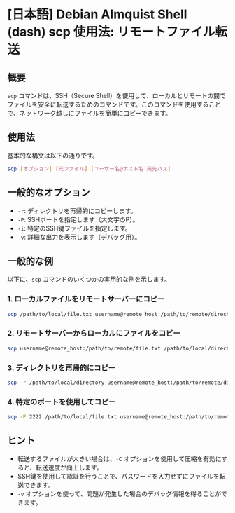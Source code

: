 # [日本語] Debian Almquist Shell (dash) scp 使用法: リモートファイル転送

## 概要
`scp` コマンドは、SSH（Secure Shell）を使用して、ローカルとリモートの間でファイルを安全に転送するためのコマンドです。このコマンドを使用することで、ネットワーク越しにファイルを簡単にコピーできます。

## 使用法
基本的な構文は以下の通りです。

```bash
scp [オプション] [元ファイル] [ユーザー名@ホスト名:宛先パス]
```

## 一般的なオプション
- `-r`: ディレクトリを再帰的にコピーします。
- `-P`: SSHポートを指定します（大文字のP）。
- `-i`: 特定のSSH鍵ファイルを指定します。
- `-v`: 詳細な出力を表示します（デバッグ用）。

## 一般的な例
以下に、`scp` コマンドのいくつかの実用的な例を示します。

### 1. ローカルファイルをリモートサーバーにコピー
```bash
scp /path/to/local/file.txt username@remote_host:/path/to/remote/directory/
```

### 2. リモートサーバーからローカルにファイルをコピー
```bash
scp username@remote_host:/path/to/remote/file.txt /path/to/local/directory/
```

### 3. ディレクトリを再帰的にコピー
```bash
scp -r /path/to/local/directory username@remote_host:/path/to/remote/directory/
```

### 4. 特定のポートを使用してコピー
```bash
scp -P 2222 /path/to/local/file.txt username@remote_host:/path/to/remote/directory/
```

## ヒント
- 転送するファイルが大きい場合は、`-C` オプションを使用して圧縮を有効にすると、転送速度が向上します。
- SSH鍵を使用して認証を行うことで、パスワードを入力せずにファイルを転送できます。
- `-v` オプションを使って、問題が発生した場合のデバッグ情報を得ることができます。